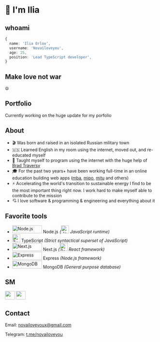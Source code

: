 [portfoliolink]: https://novailoveyou.com
[twitter]: https://twitter.com/novailoveyou
[youtube]: https://www.youtube.com/channel/UC2rI3sYpG6dH7acoTiQMXsQ
[mba]: https://github.com/anpmitu
[mip]: https://github.com/npomip
[ipe]: https://github.com/npoipe
[ltdipe]: https://github.com/ltdipe
[mipo]: https://github.com/npomipo
[imo]: https://github.com/npoimo
[mitu]: https://github.com/anpmitu
[brad]: https://github.com/bradtraversy
[telegram]: https://t.me/novailoveyou

# 👋 I'm Ilia

## whoami

```ts
{
  name: 'Ilia Orlov',
  username: 'Novailoveyou',
  age: 25,
  position: 'Lead TypeScript developer',
}
```

## Make love not war

☮️

## Portfolio

<!-- To view my portfolio [click here][portfolioLink] -->

Currently working on the huge update for my porfolio

## About

- 🎬 Was born and raised in an isolated Russian military town
- 🇺🇸 Learned English in my room using the internet, moved out, and re-educated myself
- 🐐 Taught myself to program using the internet with the huge help of [Brad Traversy][brad]
- 🎓 For the past two years+ have been working full-time in an online education building web apps ([mba][mba],
  [mipo][mipo], [mitu][mitu] and others)
- ⚡ Accelerating the world's transition to sustainable energy I find to be the most important thing right now. I work hard to make myself able to contribute to the mission
- 💘 I love software & programming & engineering and everything about it

## Favorite tools

- <img src='https://cdn.worldvectorlogo.com/logos/nodejs.svg' width='98px' height='26px' alt='Node.js' />
  Node.js <em>(<img src='https://cdn.worldvectorlogo.com/logos/logo-javascript.svg' width='26px' height='26px' alt='JavaScript' /> JavaScript runtime)</em>
- <img src='https://cdn.worldvectorlogo.com/logos/typescript-2.svg' width='26px' height='26px' alt='TypeScript' />
  TypeScript <em>(Strict syntactical superset of JavaScript)</em>
- <img src='https://cdn.worldvectorlogo.com/logos/nextjs-3.svg' width='98px' height='26px' alt='Next.js' />
  Next.js <em>(<img src='https://cdn.worldvectorlogo.com/logos/react-2.svg' width='26px' height='26px' alt='React.js' /> React framework)</em>
- <img src='https://cdn.worldvectorlogo.com/logos/express-109.svg' width='98px' height='26px' alt='Express' />
  Express <em>(Node.js framework)</em>
- <img src='https://cdn.worldvectorlogo.com/logos/mongodb-icon-1.svg' width='98px' height='26px' alt='MongoDB' />
  MongoDB <em>(General purpose database)</em>

## SM

[<img src='https://cdn.worldvectorlogo.com/logos/twitter-4.svg' width='32px' height='28px'/>][twitter]
[<img src='https://cdn.worldvectorlogo.com/logos/youtube-3.svg' width='32px' height='28px'/>][youtube]

## Contact

Email: <novailoveyoux@gmail.com>

Telegram: [t.me/novailoveyou][telegram]
